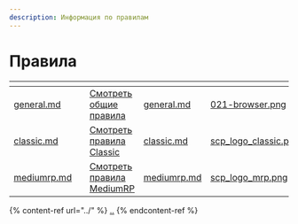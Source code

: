 ```yaml
---
description: Информация по правилам
---
```


# Правила



<table data-view="cards"><thead><tr><th></th><th></th><th></th><th data-hidden data-card-target data-type="content-ref"></th><th data-hidden data-card-cover data-type="files"></th></tr></thead><tbody><tr><td><a data-mention href="general.md">general.md</a></td><td></td><td><a href="general.md">Смотреть общие правила</a></td><td><a href="general.md">general.md</a></td><td><a href="../.gitbook/assets/021-browser.png">021-browser.png</a></td></tr><tr><td><a data-mention href="classic.md">classic.md</a></td><td></td><td><a href="classic.md">Смотреть правила Classic</a></td><td><a href="classic.md">classic.md</a></td><td><a href="../.gitbook/assets/scp_logo_classic.png">scp_logo_classic.png</a></td></tr><tr><td><a data-mention href="mediumrp.md">mediumrp.md</a></td><td></td><td><a href="mediumrp.md">Смотреть правила <br>MediumRP</a></td><td><a href="mediumrp.md">mediumrp.md</a></td><td><a href="../.gitbook/assets/scp_logo_mrp.png">scp_logo_mrp.png</a></td></tr></tbody></table>

{% content-ref url="../" %}
[..](../)
{% endcontent-ref %}
